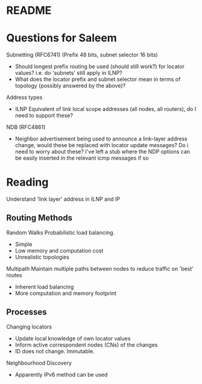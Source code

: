 # README

# Questions for Saleem 

Subnetting (RFC6741) (Prefix 48 bits, subnet selector 16 bits)
- Should longest prefix routing be used (should still work?) for locator values? i.e. do 'subnets' still apply in ILNP?
- What does the locator prefix and subnet selector mean in terms of topology (possibly answered by the above)?

Address types
- ILNP Equivalent of link local scope addresses (all nodes, all routers), do I need to support these?

NDB (RFC4861)
- Neighbor advertisement being used to announce a link-layer address change, would
these be replaced with locator update messages? Do i need to worry about these? 
I've left a stub where the NDP options can be easily inserted in the relevant icmp messages if so

# Reading
Understand 'link layer' address in ILNP and IP

## Routing Methods

Random Walks
Probabilistic load balancing.
- Simple
- Low memory and computation cost 
- Unrealistic topologies

Multipath
Maintain multiple paths between nodes to reduce traffic on 'best' routes
- Inherent load balancing
- More computation and memory footprint

## Processes

Changing locators
- Update local knowledge of own locator values
- Inform active correspondent nodes (CNs) of the changes
- ID does not change. Immutable.

 Neighbourhood Discovery
- Apparently IPv6 method can be used